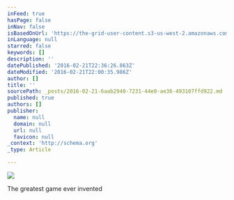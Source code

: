 ```yaml
---
inFeed: true
hasPage: false
inNav: false
isBasedOnUrl: 'https://the-grid-user-content.s3-us-west-2.amazonaws.com/53e39e60-0488-40f0-8d24-0386eab4fc21.png'
inLanguage: null
starred: false
keywords: []
description: ''
datePublished: '2016-02-21T22:36:26.863Z'
dateModified: '2016-02-21T22:00:35.986Z'
author: []
title: ''
sourcePath: _posts/2016-02-21-6aab2940-7231-44e0-ae36-493107ffd922.md
published: true
authors: []
publisher:
  name: null
  domain: null
  url: null
  favicon: null
_context: 'http://schema.org'
_type: Article

---
```

![](https://s3-us-west-2.amazonaws.com/the-grid-img/p/b4666c1920465bee05a1738c190bec8418d0d8f8.png)

The greatest game ever invented